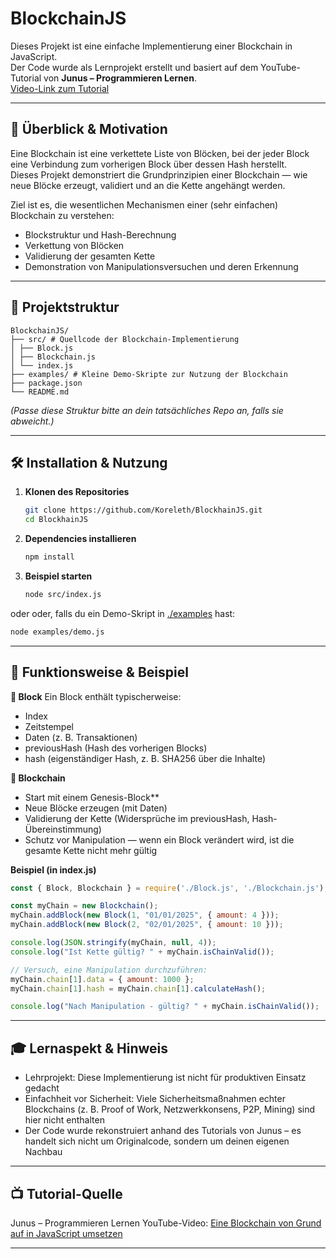 # BlockchainJS

Dieses Projekt ist eine einfache Implementierung einer Blockchain in JavaScript.  
Der Code wurde als Lernprojekt erstellt und basiert auf dem YouTube-Tutorial von **Junus – Programmieren Lernen**.  
[Video-Link zum Tutorial](https://www.youtube.com/watch?v=EyRQ7r7875w)

---

## 📖 Überblick & Motivation

Eine Blockchain ist eine verkettete Liste von Blöcken, bei der jeder Block eine Verbindung zum vorherigen Block über dessen Hash herstellt.  
Dieses Projekt demonstriert die Grundprinzipien einer Blockchain — wie neue Blöcke erzeugt, validiert und an die Kette angehängt werden.

Ziel ist es, die wesentlichen Mechanismen einer (sehr einfachen) Blockchain zu verstehen:

- Blockstruktur und Hash-Berechnung  
- Verkettung von Blöcken  
- Validierung der gesamten Kette  
- Demonstration von Manipulationsversuchen und deren Erkennung  

---

## 🧱 Projektstruktur

```text
BlockchainJS/
├── src/ # Quellcode der Blockchain-Implementierung
│ ├── Block.js
│ ├── Blockchain.js
│ └── index.js
├── examples/ # Kleine Demo-Skripte zur Nutzung der Blockchain
├── package.json
└── README.md
```

*(Passe diese Struktur bitte an dein tatsächliches Repo an, falls sie abweicht.)*

---

## 🛠️ Installation & Nutzung

1. **Klonen des Repositories**

   ```bash
   git clone https://github.com/Koreleth/BlockhainJS.git
   cd BlockhainJS
   ```
2. **Dependencies installieren**
   ```bash
   npm install
   ```

3. **Beispiel starten**
   ```bash
   node src/index.js
   ```

oder oder, falls du ein Demo-Skript in [./examples](./examples) hast:
   ```bash
   node examples/demo.js
   ```

---

## 🧾 Funktionsweise & Beispiel

**🔐 Block**
Ein Block enthält typischerweise:
- Index
- Zeitstempel
- Daten (z. B. Transaktionen)
- previousHash (Hash des vorherigen Blocks)
- hash (eigenständiger Hash, z. B. SHA256 über die Inhalte)
  

**🧩 Blockchain**
- Start mit einem Genesis-Block**
- Neue Blöcke erzeugen (mit Daten)
- Validierung der Kette (Widersprüche im previousHash, Hash-Übereinstimmung)
- Schutz vor Manipulation — wenn ein Block verändert wird, ist die gesamte Kette nicht mehr gültig


**Beispiel (in index.js)**
```javascript
const { Block, Blockchain } = require('./Block.js', './Blockchain.js');

const myChain = new Blockchain();
myChain.addBlock(new Block(1, "01/01/2025", { amount: 4 }));
myChain.addBlock(new Block(2, "02/01/2025", { amount: 10 }));

console.log(JSON.stringify(myChain, null, 4));
console.log("Ist Kette gültig? " + myChain.isChainValid());

// Versuch, eine Manipulation durchzuführen:
myChain.chain[1].data = { amount: 1000 };
myChain.chain[1].hash = myChain.chain[1].calculateHash();

console.log("Nach Manipulation - gültig? " + myChain.isChainValid());
```
---

## 🎓 Lernaspekt & Hinweis

- Lehrprojekt: Diese Implementierung ist nicht für produktiven Einsatz gedacht
- Einfachheit vor Sicherheit: Viele Sicherheitsmaßnahmen echter Blockchains (z. B. Proof of Work, Netzwerkkonsens, P2P, Mining) sind hier nicht enthalten
- Der Code wurde rekonstruiert anhand des Tutorials von Junus – es handelt sich nicht um Originalcode, sondern um deinen eigenen Nachbau

---

## 📺 Tutorial-Quelle
Junus – Programmieren Lernen
YouTube-Video: [Eine Blockchain von Grund auf in JavaScript umsetzen](https://www.youtube.com/watch?v=EyRQ7r7875w)

---
